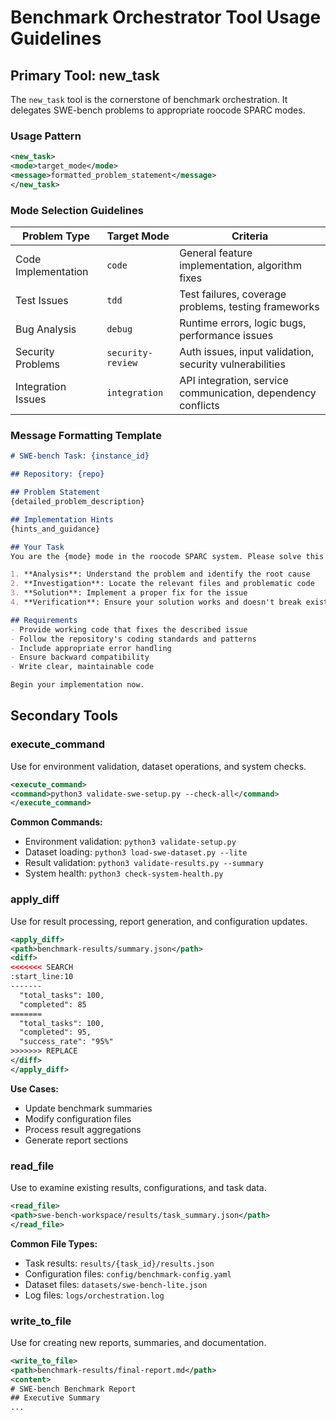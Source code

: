 # Benchmark Orchestrator Tool Usage Guidelines

## Primary Tool: new_task

The `new_task` tool is the cornerstone of benchmark orchestration. It delegates SWE-bench problems to appropriate roocode SPARC modes.

### Usage Pattern
```xml
<new_task>
<mode>target_mode</mode>
<message>formatted_problem_statement</message>
</new_task>
```

### Mode Selection Guidelines

| Problem Type | Target Mode | Criteria |
|--------------|-------------|----------|
| Code Implementation | `code` | General feature implementation, algorithm fixes |
| Test Issues | `tdd` | Test failures, coverage problems, testing frameworks |
| Bug Analysis | `debug` | Runtime errors, logic bugs, performance issues |
| Security Problems | `security-review` | Auth issues, input validation, security vulnerabilities |
| Integration Issues | `integration` | API integration, service communication, dependency conflicts |

### Message Formatting Template

```markdown
# SWE-bench Task: {instance_id}

## Repository: {repo}

## Problem Statement
{detailed_problem_description}

## Implementation Hints
{hints_and_guidance}

## Your Task
You are the {mode} mode in the roocode SPARC system. Please solve this software engineering issue by:

1. **Analysis**: Understand the problem and identify the root cause
2. **Investigation**: Locate the relevant files and problematic code  
3. **Solution**: Implement a proper fix for the issue
4. **Verification**: Ensure your solution works and doesn't break existing functionality

## Requirements
- Provide working code that fixes the described issue
- Follow the repository's coding standards and patterns
- Include appropriate error handling
- Ensure backward compatibility
- Write clear, maintainable code

Begin your implementation now.
```

## Secondary Tools

### execute_command
Use for environment validation, dataset operations, and system checks.

```xml
<execute_command>
<command>python3 validate-swe-setup.py --check-all</command>
</execute_command>
```

**Common Commands:**
- Environment validation: `python3 validate-setup.py`
- Dataset loading: `python3 load-swe-dataset.py --lite`
- Result validation: `python3 validate-results.py --summary`
- System health: `python3 check-system-health.py`

### apply_diff
Use for result processing, report generation, and configuration updates.

```xml
<apply_diff>
<path>benchmark-results/summary.json</path>
<diff>
<<<<<<< SEARCH
:start_line:10
-------
  "total_tasks": 100,
  "completed": 85
=======
  "total_tasks": 100,
  "completed": 95,
  "success_rate": "95%"
>>>>>>> REPLACE
</diff>
</apply_diff>
```

**Use Cases:**
- Update benchmark summaries
- Modify configuration files
- Process result aggregations
- Generate report sections

### read_file
Use to examine existing results, configurations, and task data.

```xml
<read_file>
<path>swe-bench-workspace/results/task_summary.json</path>
</read_file>
```

**Common File Types:**
- Task results: `results/{task_id}/results.json`
- Configuration files: `config/benchmark-config.yaml`
- Dataset files: `datasets/swe-bench-lite.json`
- Log files: `logs/orchestration.log`

### write_to_file
Use for creating new reports, summaries, and documentation.

```xml
<write_to_file>
<path>benchmark-results/final-report.md</path>
<content>
# SWE-bench Benchmark Report
## Executive Summary
...